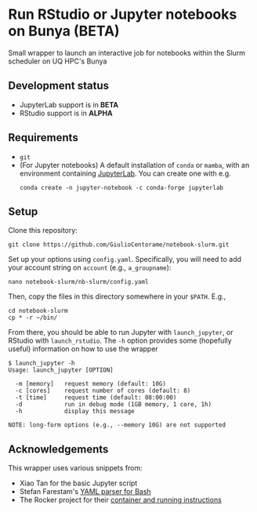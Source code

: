 # Run RStudio or Jupyter notebooks on Bunya (BETA)
Small wrapper to launch an interactive job for notebooks within the Slurm scheduler on UQ HPC's Bunya

## Development status

- JupyterLab support is in **BETA**
- RStudio support is in **ALPHA**
## Requirements

- `git`
- (For Jupyter notebooks) A default installation of `conda` or `mamba`, with an environment containing [JupyterLab](https://jupyter.org/install). You can create one with e.g.
  ```shell
  conda create -n jupyter-notebook -c conda-forge jupyterlab
  ```

## Setup

Clone this repository:

``` shell
git clone https://github.com/GiulioCentorame/notebook-slurm.git
```

Set up your options using `config.yaml`. Specifically, you will need to add your account string on `account` (e.g., `a_groupname`):

``` shell
nano notebook-slurm/nb-slurm/config.yaml
```

Then, copy the files in this directory somewhere in your `$PATH`. E.g.,

``` shell
cd notebook-slurm
cp * -r ~/bin/
```

From there, you should be able to run Jupyter with `launch_jupyter`, or RStudio with `launch_rstudio`. The `-h` option provides some (hopefully useful) information on how to use the wrapper

```
$ launch_jupyter -h
Usage: launch_jupyter [OPTION]

  -m [memory]   request memory (default: 10G)
  -c [cores]    request number of cores (default: 8)
  -t [time]     request time (default: 08:00:00)
  -d            run in debug mode (1GB memory, 1 core, 1h)
  -h            display this message

NOTE: long-form options (e.g., --memory 10G) are not supported
```


## Acknowledgements

This wrapper uses various snippets from:
- Xiao Tan for the basic Jupyter script
- Stefan Farestam's [YAML parser for Bash](https://stackoverflow.com/a/21189044/10798015)
- The Rocker project for their [container and running instructions](https://rocker-project.org/use/singularity.html#running-a-rocker-singularity-container-localhost-no-password)
